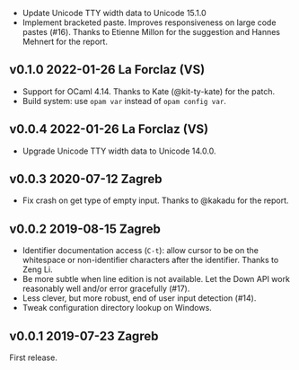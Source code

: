 
- Update Unicode TTY width data to Unicode 15.1.0 
- Implement bracketed paste. Improves responsiveness
  on large code pastes (#16). Thanks to Etienne Millon
  for the suggestion and Hannes Mehnert for the report.

v0.1.0 2022-01-26 La Forclaz (VS)
---------------------------------

- Support for OCaml 4.14. Thanks to Kate (@kit-ty-kate) for 
  the patch.
- Build system: use `opam var` instead of `opam config var`.

v0.0.4 2022-01-26 La Forclaz (VS)
---------------------------------

- Upgrade Unicode TTY width data to Unicode 14.0.0.

v0.0.3 2020-07-12 Zagreb
------------------------

- Fix crash on get type of empty input. Thanks to @kakadu for the report.

v0.0.2 2019-08-15 Zagreb
------------------------

- Identifier documentation access (`C-t`): allow cursor to be on the
  whitespace or non-identifier characters after the identifier.
  Thanks to Zeng Li.
- Be more subtle when line edition is not available. Let the Down
  API work reasonably well and/or error gracefully (#17).
- Less clever, but more robust, end of user input detection (#14).
- Tweak configuration directory lookup on Windows.

v0.0.1 2019-07-23 Zagreb
------------------------

First release. 
